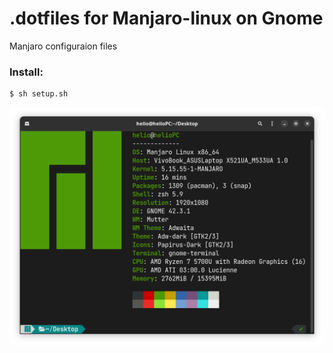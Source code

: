 # .dotfiles for Manjaro-linux on Gnome
Manjaro configuraion files

### Install:
```
$ sh setup.sh
```

![Alt text](./screenshots/neofetch.png/ "Result")

